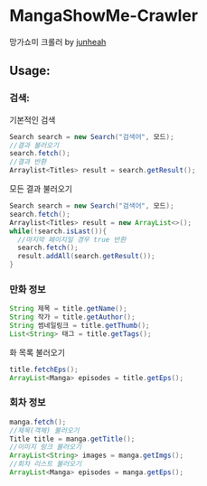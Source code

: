 # MangaShowMe-Crawler
망가쇼미 크롤러 by [junheah](https://blog.naver.com/imaginaly) 

## Usage: ##

### 검색:

기본적인 검색
```java
Search search = new Search("검색어", 모드);
//결과 불러오기
search.fetch();
//결과 반환
Arraylist<Titles> result = search.getResult();
```
모든 결과 불러오기
```java
Search search = new Search("검색어", 모드);
search.fetch();
Arraylist<Titles> result = new ArrayList<>();
while(!search.isLast()){
  //마지막 페이지일 경우 true 반환
  search.fetch();
  result.addAll(search.getResult());
}
```

### 만화 정보
```java
String 제목 = title.getName();
String 작가 = title.getAuthor();
String 썸네일링크 = title.getThumb();
List<String> 태그 = title.getTags();
```
화 목록 불러오기
```java
title.fetchEps();
ArrayList<Manga> episodes = title.getEps();
```

### 회차 정보
```java
manga.fetch();
//제목(객체) 불러오기
Title title = manga.getTitle();
//이미지 링크 불러오기
ArrayList<String> images = manga.getImgs();
//회차 리스트 불러오기
ArrayList<Manga> episodes = manga.getEps();
```
